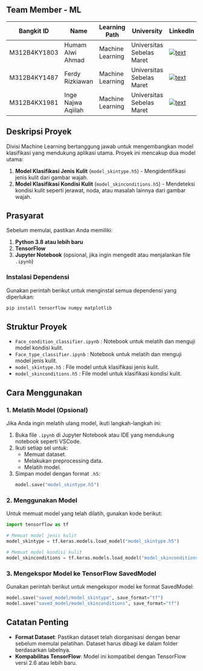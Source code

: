 ## Team Member - ML

| Bangkit ID | Name | Learning Path | University |LinkedIn |
| ---      | ---       | ---       | ---       | ---       |
| M312B4KY1803 | Humam Alwi Ahmad | Machine Learning| Universitas Sebelas Maret | [![text](https://img.shields.io/badge/LinkedIn-0077B5?style=for-the-badge&logo=linkedin&logoColor=white)](https://www.linkedin.com/in/humam-alwi-ahmad-46a440311) |
| M312B4KY1487 | Ferdy Rizkiawan | Machine Learning|	Universitas Sebelas Maret  | [![text](https://img.shields.io/badge/LinkedIn-0077B5?style=for-the-badge&logo=linkedin&logoColor=white)](https://www.linkedin.com/in/ferdyrizkiawan) |
| M312B4KX1981 | Inge Najwa Aqiilah | Machine Learning| Universitas Sebelas Maret| [![text](https://img.shields.io/badge/LinkedIn-0077B5?style=for-the-badge&logo=linkedin&logoColor=white)](https://www.linkedin.com/in/inge-najwa-aqiilah-226667310) |

## Deskripsi Proyek
Divisi Machine Learning bertanggung jawab untuk mengembangkan model klasifikasi yang mendukung aplikasi utama. Proyek ini mencakup dua model utama:

1. **Model Klasifikasi Jenis Kulit** (`model_skintype.h5`) - Mengidentifikasi jenis kulit dari gambar wajah.
2. **Model Klasifikasi Kondisi Kulit** (`model_skinconditions.h5`) - Mendeteksi kondisi kulit seperti jerawat, noda, atau masalah lainnya dari gambar wajah.

## Prasyarat
Sebelum memulai, pastikan Anda memiliki:

1. **Python 3.8 atau lebih baru**
2. **TensorFlow**
3. **Jupyter Notebook** (opsional, jika ingin mengedit atau menjalankan file `.ipynb`)

### Instalasi Dependensi
Gunakan perintah berikut untuk menginstal semua dependensi yang diperlukan:

```bash
pip install tensorflow numpy matplotlib
```

## Struktur Proyek

- `Face_condition_classifier.ipynb` : Notebook untuk melatih dan menguji model kondisi kulit.
- `Face_type_classifier.ipynb` : Notebook untuk melatih dan menguji model jenis kulit.
- `model_skintype.h5` : File model untuk klasifikasi jenis kulit.
- `model_skinconditions.h5` : File model untuk klasifikasi kondisi kulit.

## Cara Menggunakan

### 1. Melatih Model (Opsional)
Jika Anda ingin melatih ulang model, ikuti langkah-langkah ini:

1. Buka file `.ipynb` di Jupyter Notebook atau IDE yang mendukung notebook seperti VSCode.
2. Ikuti setiap sel untuk:
   - Memuat dataset.
   - Melakukan preprocessing data.
   - Melatih model.
3. Simpan model dengan format `.h5`:
   ```python
   model.save("model_skintype.h5")
   ```

### 2. Menggunakan Model
Untuk memuat model yang telah dilatih, gunakan kode berikut:

```python
import tensorflow as tf

# Memuat model jenis kulit
model_skintype = tf.keras.models.load_model("model_skintype.h5")

# Memuat model kondisi kulit
model_skinconditions = tf.keras.models.load_model("model_skinconditions.h5")
```

### 3. Mengekspor Model ke TensorFlow SavedModel
Gunakan perintah berikut untuk mengekspor model ke format SavedModel:

```python
model.save("saved_model/model_skintype", save_format="tf")
model.save("saved_model/model_skinconditions", save_format="tf")
```

## Catatan Penting

- **Format Dataset**: Pastikan dataset telah diorganisasi dengan benar sebelum memulai pelatihan. Dataset harus dibagi ke dalam folder berdasarkan labelnya.
- **Kompabilitas TensorFlow**: Model ini kompatibel dengan TensorFlow versi 2.6 atau lebih baru.



